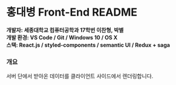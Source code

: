 # 홍대병 Front-End README

**개발자: 세종대학교 컴퓨터공학과 17학번 이찬형, 박별**<br />
**개발 환경: VS Code / Git / Windows 10 / OS X**<br />
**스택: React.js / styled-components / semantic UI / Redux + saga**<br />

### 개요
 서버 단에서 받아온 데이터를 클라이언트 사이드에서 렌더링합니다.

